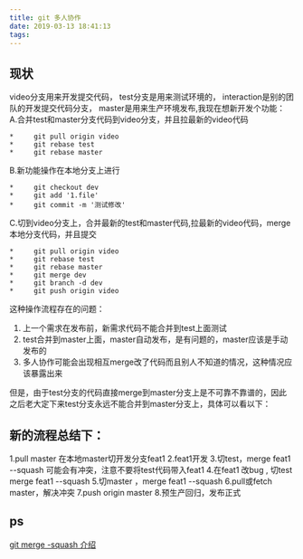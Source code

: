 ```yaml
---
title: git 多人协作
date: 2019-03-13 18:41:13
tags:
---
```


## 现状
video分支用来开发提交代码，
test分支是用来测试环境的，
interaction是别的团队的开发提交代码分支，
master是用来生产环境发布,我现在想新开发个功能：
A.合并test和master分支代码到video分支，并且拉最新的video代码

```*     git checkout video
*     git pull origin video
*     git rebase test
*     git rebase master
```

B.新功能操作在本地分支上进行

```*     git branch dev
*     git checkout dev
*     git add '1.file'
*     git commit -m '测试修改'
```

C.切到video分支上，合并最新的test和master代码,拉最新的video代码，merge本地分支代码，并且提交

```*     git checkout video
*     git pull origin video
*     git rebase test
*     git rebase master
*     git merge dev
*     git branch -d dev
*     git push origin video
```
这种操作流程存在的问题：
1. 上一个需求在发布前，新需求代码不能合并到test上面测试
2. test合并到master上面，master自动发布，是有问题的，master应该是手动发布的
3. 多人协作可能会出现相互merge改了代码而且别人不知道的情况，这种情况应该暴露出来

但是，由于test分支的代码直接merge到master分支上是不可靠不靠谱的，因此之后老大定下来test分支永远不能合并到master分支上，具体可以看以下：

## 新的流程总结下：

 1.pull master 在本地master切开发分支feat1
 2.feat1开发
 3.切test，merge feat1 --squash 可能会有冲突，注意不要将test代码带入feat1
 4.在feat1 改bug , 切test merge feat1 --squash 
 5.切master ，merge feat1 --squash
 6.pull或fetch master，解决冲突
 7.push origin master
 8.预生产回归，发布正式



## ps
[git merge -squash 介绍 ](https://www.cnblogs.com/lookphp/p/5799533.html)


